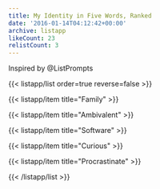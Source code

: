 ```yaml
---
title: My Identity in Five Words, Ranked
date: '2016-01-14T04:12:42+00:00'
archive: listapp
likeCount: 23
relistCount: 3
---
```


Inspired by @ListPrompts

<!--more-->

{{< listapp/list order=true reverse=false >}}

   {{< listapp/item title="Family" >}}

   {{< listapp/item title="Ambivalent" >}}

   {{< listapp/item title="Software" >}}

   {{< listapp/item title="Curious" >}}

   {{< listapp/item title="Procrastinate" >}}

{{< /listapp/list >}}
